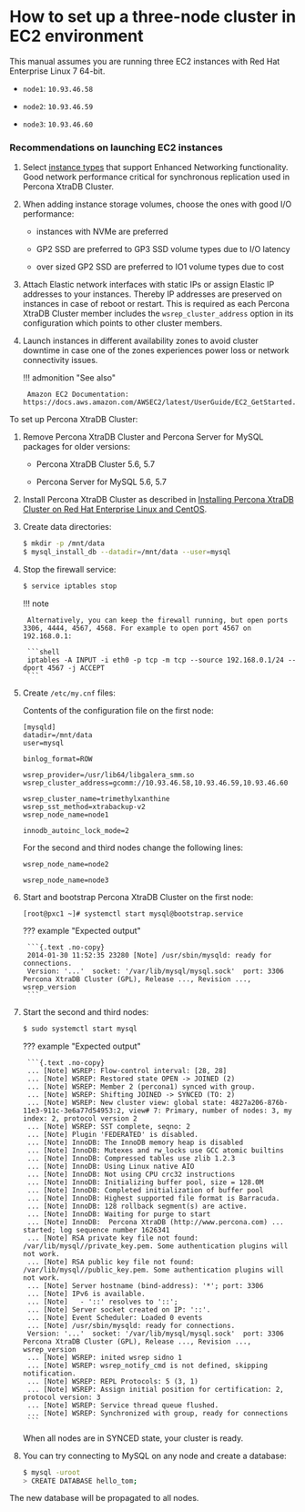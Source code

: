 # How to set up a three-node cluster in EC2 environment

This manual assumes you are running three EC2 instances
with Red Hat Enterprise Linux 7 64-bit.

* `node1`: `10.93.46.58`

* `node2`: `10.93.46.59`

* `node3`: `10.93.46.60`

### Recommendations on launching EC2 instances

1. Select [instance types](https://aws.amazon.com/ec2/instance-types/) that support Enhanced Networking functionality. Good network performance critical for synchronous replication used in Percona XtraDB Cluster.

2. When adding instance storage volumes, choose the ones with good I/O performance:

    * instances with NVMe are preferred

    * GP2 SSD are preferred to GP3 SSD volume types due to I/O latency

    * over sized GP2 SSD are preferred to IO1 volume types due to cost

3. Attach Elastic network interfaces with static IPs or assign Elastic IP addresses to your instances. Thereby IP addresses are preserved on instances in case of reboot or restart. This is required as each Percona XtraDB Cluster member includes the `wsrep_cluster_address` option in its configuration which points to other cluster members.

4. Launch instances in different availability zones to avoid cluster downtime in case one of the zones experiences power loss or network connectivity issues.

    !!! admonition "See also"

        Amazon EC2 Documentation: https://docs.aws.amazon.com/AWSEC2/latest/UserGuide/EC2_GetStarted.html

To set up Percona XtraDB Cluster:

1. Remove Percona XtraDB Cluster and Percona Server for MySQL packages for older versions:

    * Percona XtraDB Cluster 5.6, 5.7

    * Percona Server for MySQL 5.6, 5.7

2. Install Percona XtraDB Cluster as described in [Installing Percona XtraDB Cluster on Red Hat Enterprise Linux and CentOS](yum.md#yum).

3. Create data directories:

    ```{.bash data-prompt="$"}
    $ mkdir -p /mnt/data
    $ mysql_install_db --datadir=/mnt/data --user=mysql
    ```

4. Stop the firewall service:

    ```{.bash data-prompt="$"}
    $ service iptables stop
    ```

    !!! note

        Alternatively, you can keep the firewall running, but open ports 3306, 4444, 4567, 4568. For example to open port 4567 on 192.168.0.1:

        ```shell
        iptables -A INPUT -i eth0 -p tcp -m tcp --source 192.168.0.1/24 --dport 4567 -j ACCEPT
        ```

5. Create `/etc/my.cnf` files:

    Contents of the configuration file on the first node:

    ```text
    [mysqld]
    datadir=/mnt/data
    user=mysql

    binlog_format=ROW

    wsrep_provider=/usr/lib64/libgalera_smm.so
    wsrep_cluster_address=gcomm://10.93.46.58,10.93.46.59,10.93.46.60

    wsrep_cluster_name=trimethylxanthine
    wsrep_sst_method=xtrabackup-v2
    wsrep_node_name=node1

    innodb_autoinc_lock_mode=2
    ```

    For the second and third nodes change the following lines:

    ```text
    wsrep_node_name=node2

    wsrep_node_name=node3
    ```

6. Start and bootstrap Percona XtraDB Cluster on the first node:

    ```shell
    [root@pxc1 ~]# systemctl start mysql@bootstrap.service
    ```

    ??? example "Expected output"

        ```{.text .no-copy}
        2014-01-30 11:52:35 23280 [Note] /usr/sbin/mysqld: ready for connections.
        Version: '...'  socket: '/var/lib/mysql/mysql.sock'  port: 3306  Percona XtraDB Cluster (GPL), Release ..., Revision ..., wsrep_version
        ```

7. Start the second and third nodes:

    ```{.bash data-prompt="$"}
    $ sudo systemctl start mysql
    ```

    ??? example "Expected output"

        ```{.text .no-copy}
        ... [Note] WSREP: Flow-control interval: [28, 28]
        ... [Note] WSREP: Restored state OPEN -> JOINED (2)
        ... [Note] WSREP: Member 2 (percona1) synced with group.
        ... [Note] WSREP: Shifting JOINED -> SYNCED (TO: 2)
        ... [Note] WSREP: New cluster view: global state: 4827a206-876b-11e3-911c-3e6a77d54953:2, view# 7: Primary, number of nodes: 3, my index: 2, protocol version 2
        ... [Note] WSREP: SST complete, seqno: 2
        ... [Note] Plugin 'FEDERATED' is disabled.
        ... [Note] InnoDB: The InnoDB memory heap is disabled
        ... [Note] InnoDB: Mutexes and rw_locks use GCC atomic builtins
        ... [Note] InnoDB: Compressed tables use zlib 1.2.3
        ... [Note] InnoDB: Using Linux native AIO
        ... [Note] InnoDB: Not using CPU crc32 instructions
        ... [Note] InnoDB: Initializing buffer pool, size = 128.0M
        ... [Note] InnoDB: Completed initialization of buffer pool
        ... [Note] InnoDB: Highest supported file format is Barracuda.
        ... [Note] InnoDB: 128 rollback segment(s) are active.
        ... [Note] InnoDB: Waiting for purge to start
        ... [Note] InnoDB:  Percona XtraDB (http://www.percona.com) ... started; log sequence number 1626341
        ... [Note] RSA private key file not found: /var/lib/mysql//private_key.pem. Some authentication plugins will not work.
        ... [Note] RSA public key file not found: /var/lib/mysql//public_key.pem. Some authentication plugins will not work.
        ... [Note] Server hostname (bind-address): '*'; port: 3306
        ... [Note] IPv6 is available.
        ... [Note]   - '::' resolves to '::';
        ... [Note] Server socket created on IP: '::'.
        ... [Note] Event Scheduler: Loaded 0 events
        ... [Note] /usr/sbin/mysqld: ready for connections.
        Version: '...'  socket: '/var/lib/mysql/mysql.sock'  port: 3306  Percona XtraDB Cluster (GPL), Release ..., Revision ..., wsrep_version
        ... [Note] WSREP: inited wsrep sidno 1
        ... [Note] WSREP: wsrep_notify_cmd is not defined, skipping notification.
        ... [Note] WSREP: REPL Protocols: 5 (3, 1)
        ... [Note] WSREP: Assign initial position for certification: 2, protocol version: 3
        ... [Note] WSREP: Service thread queue flushed.
        ... [Note] WSREP: Synchronized with group, ready for connections
        ```

    When all nodes are in SYNCED state, your cluster is ready.

8. You can try connecting to MySQL on any node and create a database:

    ```{.bash data-prompt="$"}
    $ mysql -uroot
    > CREATE DATABASE hello_tom;
    ```
The new database will be propagated to all nodes.
